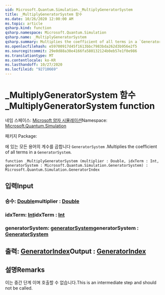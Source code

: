 ```yaml
---
uid: Microsoft.Quantum.Simulation._MultiplyGeneratorSystem
title: _MultiplyGeneratorSystem 함수
ms.date: 10/26/2020 12:00:00 AM
ms.topic: article
qsharp.kind: function
qsharp.namespace: Microsoft.Quantum.Simulation
qsharp.name: _MultiplyGeneratorSystem
qsharp.summary: Multiplies the coefficient of all terms in a `GeneratorSystem`.
ms.openlocfilehash: e59700917d45f1613bbc7983bda262d3b956e2f5
ms.sourcegitcommit: 29e0d88a30e4166fa580132124b0eb57e1f0e986
ms.translationtype: MT
ms.contentlocale: ko-KR
ms.lasthandoff: 10/27/2020
ms.locfileid: "92710669"
---
```

# <a name="_multiplygeneratorsystem-function"></a><span data-ttu-id="66e0b-102">_MultiplyGeneratorSystem 함수</span><span class="sxs-lookup"><span data-stu-id="66e0b-102">_MultiplyGeneratorSystem function</span></span>

<span data-ttu-id="66e0b-103">네임 스페이스: [Microsoft 양자 시뮬레이션](xref:Microsoft.Quantum.Simulation)</span><span class="sxs-lookup"><span data-stu-id="66e0b-103">Namespace: [Microsoft.Quantum.Simulation](xref:Microsoft.Quantum.Simulation)</span></span>

<span data-ttu-id="66e0b-104">패키지 [](https://nuget.org/packages/)</span><span class="sxs-lookup"><span data-stu-id="66e0b-104">Package: [](https://nuget.org/packages/)</span></span>


<span data-ttu-id="66e0b-105">에 있는 모든 용어의 계수를 곱합니다 `GeneratorSystem` .</span><span class="sxs-lookup"><span data-stu-id="66e0b-105">Multiplies the coefficient of all terms in a `GeneratorSystem`.</span></span>

```qsharp
function _MultiplyGeneratorSystem (multiplier : Double, idxTerm : Int, generatorSystem : Microsoft.Quantum.Simulation.GeneratorSystem) : Microsoft.Quantum.Simulation.GeneratorIndex
```


## <a name="input"></a><span data-ttu-id="66e0b-106">입력</span><span class="sxs-lookup"><span data-stu-id="66e0b-106">Input</span></span>

### <a name="multiplier--double"></a><span data-ttu-id="66e0b-107">승수: [Double](xref:microsoft.quantum.lang-ref.double)</span><span class="sxs-lookup"><span data-stu-id="66e0b-107">multiplier : [Double](xref:microsoft.quantum.lang-ref.double)</span></span>




### <a name="idxterm--int"></a><span data-ttu-id="66e0b-108">idxTerm: [Int](xref:microsoft.quantum.lang-ref.int)</span><span class="sxs-lookup"><span data-stu-id="66e0b-108">idxTerm : [Int](xref:microsoft.quantum.lang-ref.int)</span></span>




### <a name="generatorsystem--generatorsystem"></a><span data-ttu-id="66e0b-109">generatorSystem: [generatorSystem](xref:Microsoft.Quantum.Simulation.GeneratorSystem)</span><span class="sxs-lookup"><span data-stu-id="66e0b-109">generatorSystem : [GeneratorSystem](xref:Microsoft.Quantum.Simulation.GeneratorSystem)</span></span>





## <a name="output--generatorindex"></a><span data-ttu-id="66e0b-110">출력: [GeneratorIndex](xref:Microsoft.Quantum.Simulation.GeneratorIndex)</span><span class="sxs-lookup"><span data-stu-id="66e0b-110">Output : [GeneratorIndex](xref:Microsoft.Quantum.Simulation.GeneratorIndex)</span></span>



## <a name="remarks"></a><span data-ttu-id="66e0b-111">설명</span><span class="sxs-lookup"><span data-stu-id="66e0b-111">Remarks</span></span>

<span data-ttu-id="66e0b-112">이는 중간 단계 이며 호출할 수 없습니다.</span><span class="sxs-lookup"><span data-stu-id="66e0b-112">This is an intermediate step and should not be called.</span></span>